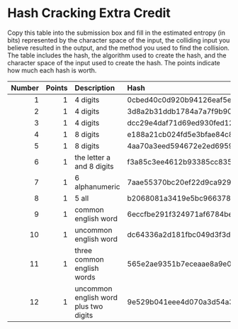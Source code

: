 # Hash Cracking Extra Credit

Copy this table into the submission box and fill in the estimated entropy (in bits) represented by the character space of the input, the colliding input you believe resulted in the output, and the method you used to find the collision.  The table includes the hash, the algorithm used to create the hash, and the character space of the input used to create the hash.  The points indicate how much each hash is worth.

|   Number |   Points | Description                           | Hash                                                             | Alg    | Collision   | Entropy   | Method   |
|---------:|---------:|:--------------------------------------|:-----------------------------------------------------------------|:-------|:------------|:----------|:---------|
|        1 |        1 | 4 digits                              | 0cbed40c0d920b94126eaf5e707be1f5                                 | md5    |             |           |          |
|        2 |        1 | 4 digits                              | 3d8a2b31ddb1784a7a7f9b90c62d80171d888ca1                         | sha1   |             |           |          |
|        3 |        1 | 4 digits                              | dcc29e4daf71d69ed930fed1226afabff8390db9a6ead22e08392878ffa7d65d | sha256 |             |           |          |
|        4 |        1 | 8 digits                              | e188a21cb024fd5e3bfae84c879cfd27                                 | md5    |             |           |          |
|        5 |        1 | 8 digits                              | 4aa70a3eed594672e2ed6959d0731b9b156582fb                         | sha1   |             |           |          |
|        6 |        1 | the letter a and 8 digits             | f3a85c3ee4612b93385cc8353896e2176b8325133e099eb4fbb4dc1a2e1b709b | sha256 |             |           |          |
|        7 |        1 | 6 alphanumeric                        | 7aae55370bc20ef22d9ca9291782951e                                 | md5    |             |           |          |
|        8 |        1 | 5 all                                 | b2068081a3419e5bc9663788531fa213edfb6418                         | sha1   |             |           |          |
|        9 |        1 | common english word                   | 6eccfbe291f324971af6784befbc212824e44176                         | sha1   |             |           |          |
|       10 |        1 | uncommon english word                 | dc64336a2d181fbc049d3f3d2c09c24a11a8a024eb632476fc16e61be0feda29 | sha256 |             |           |          |
|       11 |        1 | three common english words            | 565e2ae9351b7eceaae8a9e0a6a64889                                 | md5    |             |           |          |
|       12 |        1 | uncommon english word plus two digits | 9e529b041eee4d070a3d54a33d811564                                 | md5    |             |           |          |